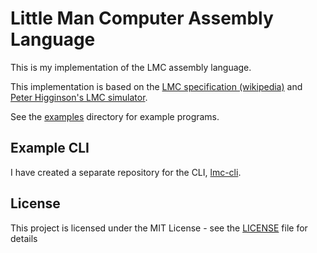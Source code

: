 # Little Man Computer Assembly Language

This is my implementation of the LMC assembly language.

This implementation is based on the [LMC specification (wikipedia)](https://en.wikipedia.org/wiki/Little_man_computer) and [Peter Higginson's LMC simulator](https://peterhigginson.co.uk/lmc).

See the [examples](examples) directory for example programs.

## Example CLI

I have created a separate repository for the CLI, [lmc-cli](https://github.com/CDE90/lmc-cli).

## License

This project is licensed under the MIT License - see the [LICENSE](LICENSE) file for details
